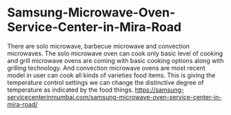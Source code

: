 # Samsung-Microwave-Oven-Service-Center-in-Mira-Road
There are solo microwave, barbecue microwave and convection microwaves. The solo microwave oven can cook only basic level of cooking and grill microwave ovens are coming with basic cooking options along with grilling technology. And convection microwave ovens are most recent model in user can cook all kinds of varieties food items. This is giving the temperature control settings we can change the distinctive degree of temperature as indicated by the food things. https://samsung-servicecenterinmumbai.com/samsung-microwave-oven-service-center-in-mira-road/
